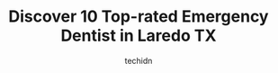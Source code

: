 ---
layout: ampstory
image: https://i0.wp.com/www.depkes.org/wp-content/uploads/2023/06/emergency-dentist-0-in-laredo-tx-1685866143.jpeg?resize=640,853
author: techidn
featured: false
description: Discover the impressive array of Emergency Dentist options in Laredo TX, where you can find 10 of the largest Emergency Dentist establishments in the area. From renowned classics to hidden g
title: Discover 10 Top-rated Emergency Dentist in Laredo TX
cover:
   title: Discover 10 Top-rated Emergency Dentist in Laredo TX
   subtitle: Rickpate
   background: https://www.depkes.org/wp-content/uploads/2023/06/emergency-dentist-0-in-laredo-tx-1685866143.jpeg

pages: 
 - layout: thirds
   top: <h1>#1 Menta Dentistry</h1>
   bottom: "<p>The staff was friendly and polite. I felt comfortable and at ease during my dental checkup and cleaning. Thank you Eric for being so patient  and calming down my nerves. </p>"
   background: https://www.depkes.org/wp-content/uploads/2023/06/emergency-dentist-1-in-laredo-tx-1685866144.jpeg
   backgroundblur: true
 - layout: thirds
   top: <h1>#2 Ahh Smile Family Dentistry</h1>
   bottom: "<p>DO NOT GO TO THIS DENTAL OFFICE, THEY WILL NOT TELL YOU THEY ARE OUT OF NETWORK WITH YOUR INSURANCE! My dad went in today for his routine cleaning and they require paymen</p>"
   background: https://www.depkes.org/wp-content/uploads/2023/06/emergency-dentist-2-in-laredo-tx-1685866144.jpeg
   cta:
      link: https://www.depkes.org/blog/discover-10-top-rated-emergency-dentist-in-laredo-tx/
      text: Discover 10 Top-rated Emergency Dentist in Laredo TX
 - layout: thirds
   top: <h1>#3 Laredo Covenant Dental, P.A.</h1>
   bottom: "<p>7917 McPherson Rd #202, Laredo, TX 78045, United States</p>"
   background: https://www.depkes.org/wp-content/uploads/2023/06/emergency-dentist-3-in-laredo-tx-1685866144.jpeg
   cta:
      link: https://www.depkes.org/blog/discover-10-top-rated-emergency-dentist-in-laredo-tx/
      text: Discover 10 Top-rated Emergency Dentist in Laredo TX
 - layout: thirds
   top: <h1>#4 Gentle Family & Implant Dentistry of Laredo - Rolando A. Guerra Jr. DDS & Associates</h1>
   bottom: "<p>5904 West Dr #9, Laredo, TX 78041, United States</p>"
   background: https://images.unsplash.com/photo-1632260260864-caf7fde5ec36?ixlib=rb-4.0.3&ixid=MnwxMjA3fDB8MHxwaG90by1wYWdlfHx8fGVufDB8fHx8&auto=format&fit=crop&w=640&h=853&q=80
   cta:
      link: https://www.depkes.org/blog/discover-10-top-rated-emergency-dentist-in-laredo-tx/
      text: Discover 10 Top-rated Emergency Dentist in Laredo TX
 - layout: thirds
   top: <h1>#5 Dental Odyssey</h1>
   bottom: "<p>5901 McPherson Rd STE 7B, Laredo, TX 78041, United States</p>"
   background: https://images.unsplash.com/photo-1534312527009-56c7016453e6?ixlib=rb-4.0.3&ixid=MnwxMjA3fDB8MHxwaG90by1wYWdlfHx8fGVufDB8fHx8&auto=format&fit=crop&w=640&h=853&q=80
   cta:
      link: https://www.depkes.org/blog/discover-10-top-rated-emergency-dentist-in-laredo-tx/
      text: Discover 10 Top-rated Emergency Dentist in Laredo TX
 - layout: thirds
   top: <h1>#6 Laredo Dental Care</h1>
   bottom: "<p>6801 McPherson Rd, Laredo, TX 78041, United States</p>"
   background: https://images.unsplash.com/photo-1515405295579-ba7b45403062?ixlib=rb-4.0.3&ixid=MnwxMjA3fDB8MHxwaG90by1wYWdlfHx8fGVufDB8fHx8&auto=format&fit=crop&w=640&h=853&q=80
   cta:
      link: https://www.depkes.org/blog/discover-10-top-rated-emergency-dentist-in-laredo-tx/
      text: Discover 10 Top-rated Emergency Dentist in Laredo TX
 - layout: thirds
   top: <h1>#7 HOLLYWOOD DENTAL</h1>
   bottom: "<p>2420 Bob Bullock Loop #18, Laredo, TX 78043, United States</p>"
   background: https://images.unsplash.com/photo-1567360425618-1594206637d2?ixlib=rb-4.0.3&ixid=MnwxMjA3fDB8MHxwaG90by1wYWdlfHx8fGVufDB8fHx8&auto=format&fit=crop&w=640&h=853&q=80
   cta:
      link: https://www.depkes.org/blog/discover-10-top-rated-emergency-dentist-in-laredo-tx/
      text: Discover 10 Top-rated Emergency Dentist in Laredo TX
 - layout: thirds
   middle: Continue reading...
   background: https://images.unsplash.com/photo-1595364397663-fca4f075d796?ixlib=rb-4.0.3&ixid=MnwxMjA3fDB8MHxwaG90by1wYWdlfHx8fGVufDB8fHx8&auto=format&fit=crop&w=640&h=853&q=80
   cta:
      link: https://www.depkes.org/blog/discover-10-top-rated-emergency-dentist-in-laredo-tx/
      text: Discover 10 Top-rated Emergency Dentist in Laredo TX
      
---